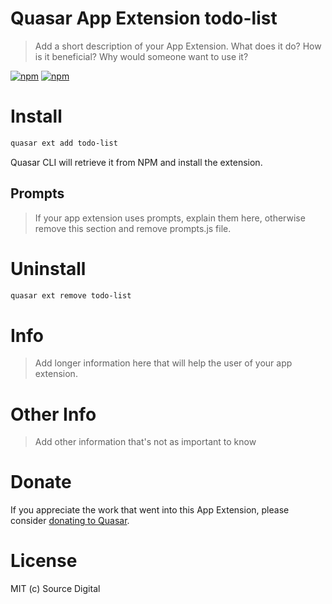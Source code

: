 # Quasar App Extension todo-list

> Add a short description of your App Extension. What does it do? How is it beneficial? Why would someone want to use it?

[![npm](https://img.shields.io/npm/v/quasar-app-extension-todo-list.svg?label=quasar-app-extension-todo-list)](https://www.npmjs.com/package/quasar-app-extension-todo-list)
[![npm](https://img.shields.io/npm/dt/quasar-app-extension-todo-list.svg)](https://www.npmjs.com/package/quasar-app-extension-todo-list)

# Install
```bash
quasar ext add todo-list
```
Quasar CLI will retrieve it from NPM and install the extension.

## Prompts

> If your app extension uses prompts, explain them here, otherwise remove this section and remove prompts.js file.

# Uninstall
```bash
quasar ext remove todo-list
```

# Info
> Add longer information here that will help the user of your app extension.

# Other Info
> Add other information that's not as important to know

# Donate
If you appreciate the work that went into this App Extension, please consider [donating to Quasar](https://donate.quasar.dev).

# License
MIT (c) Source Digital
